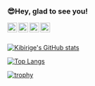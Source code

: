 ### 😎Hey, glad to see you!

<a href="https://instagram.com/samuelkibirige?igshid=ZDdkNTZiNTM=">
  <img align="left" alt="Abhishek's Instagram" width="22px" src="https://raw.githubusercontent.com/hussainweb/hussainweb/main/icons/instagram.png" />
<a href="https://discord.gg/samuel kk#3786">
  <img align="left" alt="Kibirige's Discord" width="22px" src="https://raw.githubusercontent.com/peterthehan/peterthehan/master/assets/discord.svg" />
</a>
<a href="https://twitter.com/samuelkibirige">
  <img align="left" alt="Kibirige Samuel K | Twitter" width="22px" src="https://raw.githubusercontent.com/peterthehan/peterthehan/master/assets/twitter.svg" />
</a>
<a href="https://www.linkedin.com/in/kalule-samuel-kibirige/">
  <img align="left" alt="Sameul Kibirige's LinkedIN" width="22px" src="https://raw.githubusercontent.com/peterthehan/peterthehan/master/assets/linkedin.svg" />
</a>
 

<br/><br/>

<!--
**samuelkibirigek/samuelkibirigek** is a ✨ _special_ ✨ repository because its `README.md` (this file) appears on your GitHub profile.

Here are some ideas to get you started:

- 🔭 I’m currently working on ...
- 🌱 I’m currently learning ...
- 👯 I’m looking to collaborate on ...
- 🤔 I’m looking for help with ...
- 💬 Ask me about ...
- 📫 How to reach me: ...
- 😄 Pronouns: ...
- ⚡ Fun fact: ...
-->

<!-- Setting up the stats card-->
[![Kibirige's GitHub stats](https://github-readme-stats.vercel.app/api?username=samuelkibirigek&show_icons=true&theme=cobalt)](https://github.com/samuelkibirigek/github-readme-stats)

<!--
** These two sample endpoints demo how one can have more than the 6 default repository pins
[![Readme Card](https://github-readme-stats.vercel.app/api/pin/?username=samuelkibirigek&repo=top-100-movies-scraping&show_owner=true)](https://github.com/samuelkibirigek/top-100-movies-scraping)
[![Readme Card](https://github-readme-stats.vercel.app/api/pin/?username=samuelkibirigek&repo=kibirige-personal-site&show_owner=true)](https://github.com/samuelkibirigek/kibirige-personal-site)
-->

<!-- Setting up the languages card-->
[![Top Langs](https://github-readme-stats.vercel.app/api/top-langs/?username=samuelkibirigek&layout=compact)](https://github.com/samuelkibirigek/github-readme-stats)

<!-- 
** Demo code for aligning repo cards side by side if displayed on dashboard through the readme file
<a href="https://github.com/anuraghazra/github-readme-stats">
  <img align="center" src="https://github-readme-stats.vercel.app/api/pin/?username=anuraghazra&repo=github-readme-stats" />
</a>
<a href="https://github.com/anuraghazra/convoychat">
  <img align="center" src="https://github-readme-stats.vercel.app/api/pin/?username=anuraghazra&repo=convoychat" />
</a>
-->

<!-- Adding a trophies section to my GitHub profile -->
[![trophy](https://github-profile-trophy.vercel.app/?username=samuelkibirigek&theme=gruvbox&row=2&column=3)](https://github.com/samuelkibirigek/github-profile-trophy)
